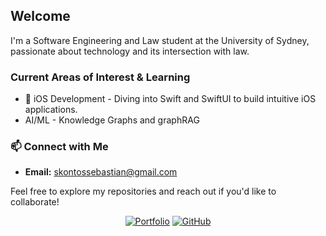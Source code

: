 ## Welcome

I'm a Software Engineering and Law student at the University of Sydney, passionate about technology and its intersection with law.

### Current Areas of Interest & Learning
* 📱 iOS Development - Diving into Swift and SwiftUI to build intuitive iOS applications.
* AI/ML - Knowledge Graphs and graphRAG

### 📫 Connect with Me
* **Email:** skontossebastian@gmail.com

Feel free to explore my repositories and reach out if you'd like to collaborate!

<p align="center">
	<a href="https://sebskontos.github.io"><img src="https://img.shields.io/badge/-View%20Portfolio-informational?logo=googlechrome&logoColor=white&style=flat" alt="Portfolio"></a>
	<a href="https://www.github.com/sebskontos/"><img src="https://img.shields.io/badge/-GitHub-black?logo=github&style=flat&logoColor=white" alt="GitHub"></a>
</p>
